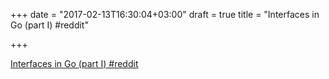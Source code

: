 +++
date = "2017-02-13T16:30:04+03:00"
draft = true
title = "Interfaces in Go (part I)  #reddit"

+++

<p><a href="https://t.co/3ynMpu00ro">Interfaces in Go (part I)  #reddit</a></p>
